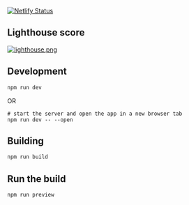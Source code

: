 [![Netlify Status](https://api.netlify.com/api/v1/badges/b9045816-85b1-4744-beb5-ebc1363b5a92/deploy-status)](https://app.netlify.com/sites/meetmistry/deploys)

## Lighthouse score
[![lighthouse.png](https://i.postimg.cc/Qtg1zHdQ/lighthouse.png)](https://ibb.co/4dw2WFv)

## Development
```bash
npm run dev
```
OR
```
# start the server and open the app in a new browser tab
npm run dev -- --open
```

## Building
```bash
npm run build
```

## Run the build
```
npm run preview
```
